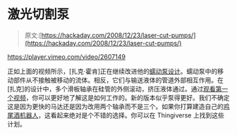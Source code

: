 # 激光切割泵

> 原文:[https://hackaday.com/2008/12/23/laser-cut-pumps/](https://hackaday.com/2008/12/23/laser-cut-pumps/)

<https://player.vimeo.com/video/2607149>

</div> <p>正如上面的视频所示，[扎克·霍肯]正在继续改进他的<a href="http://en.wikipedia.org/wiki/Peristaltic_pump" title="Peristaltic pump - Wikipedia, the free encyclopedia" target="_blank">蠕动泵设计</a>。蠕动泵中的移动部件从不接触被移动的流体。相反，它们与输送液体的管道外部相互作用。在[扎克]的设计中，多个滑板轴承在硅管的外侧滚动，挤压液体通过。通过<a href="http://brepettis.com/blog/2008/12/02/things-zach-smith-lazzzored-a-peristaltic-pump/" title="Bre Pettis | I Make Things" target="_blank">观看第一个视频</a>，你可以更好地了解这是如何工作的。新的版本似乎泵得更好。我们不确定这是因为更快的马达还是因为改用两个轴承而不是三个。如果你打算建造自己的<a href="http://hackaday.com/tag/roboexotica/" title="roboexotica - Hack a Day">鸡尾酒机器人</a>，这看起来绝对是个不错的选择。你可以在 Thingiverse 上找到这些计划。</p> </body> </html>